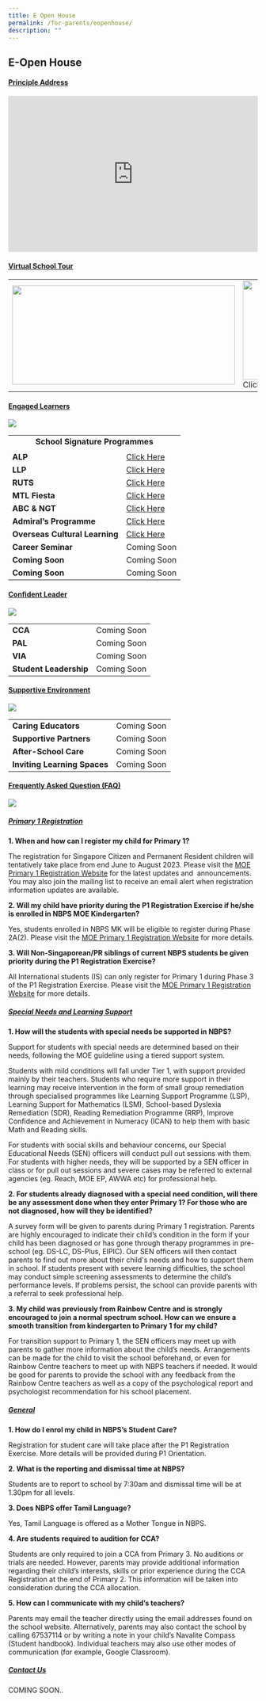 ```yaml
---
title: E Open House
permalink: /for-parents/eopenhouse/
description: ""
---
```

## E-Open House

#### <u>Principle Address</u>

<iframe allowfullscreen="" allow="accelerometer; autoplay; clipboard-write; encrypted-media; gyroscope; picture-in-picture; web-share" frameborder="0" title="YouTube video player" src="https://www.youtube.com/embed/csCJ_jTyDT0" height="315" width="100%"></iframe>


#### <u>Virtual School Tour</u>



|  |  | 
| -------- | -------- | 
|<img style="width:450px;height:200px;" src="/images/E%20OPEN%20HOUSE/welcome%20to%20e%20open%20house.png">   |   <img style="width:900px;height:200px;" src="/images/E%20OPEN%20HOUSE/virtual%20school%20tour%20banner.png">  Click [HERE](https://4d.silvrcraft.com/nbpsvst/) for Virtual School Tour | 





#### <u>Engaged Learners</u>

![](/images/E%20OPEN%20HOUSE/engaged%20learners.png)
<table>
         <tbody><tr>
            <td colspan="2"><center style="margin-bottom: 5px;"><b>School Signature Programmes​</b></center></td>
         </tr>
         <tr>
            <td><b>ALP</b></td>
            <td><a href="https://www.navalbasepri.moe.edu.sg/the-navalite-programme/ALP/">Click Here</a></td>
         </tr>
	    <tr>
            <td><b>LLP</b></td>
            <td><a href="https://www.navalbasepri.moe.edu.sg/the-navalite-programme/LLP/">Click Here</a></td>
         </tr>
	    <tr>
            <td><b>RUTS</b></td>
            <td><a href="https://www.navalbasepri.moe.edu.sg/the-navalite-programme/Subjects/English/">Click Here</a></td>
         </tr>
	    <tr>
            <td><b>MTL Fiesta</b></td>
            <td><a href="https://www.navalbasepri.moe.edu.sg/the-navalite-programme/Subjects/Mother-Tongue/">Click Here</a></td>
         </tr>
	  <tr>
            <td><b>ABC &amp; NGT</b></td>
            <td><a href="https://www.navalbasepri.moe.edu.sg/the-navalite-programme/Subjects/Aesthetics/">Click Here</a></td>
         </tr>
	  <tr>
            <td><b>Admiral’s Programme</b></td>
            <td><a href="https://www.navalbasepri.moe.edu.sg/the-navalite-programme/Subjects/Science/">Click Here</a></td>
         </tr>
	  <tr>
            <td><b>Overseas Cultural Learning</b></td>
            <td><a href="https://www.navalbasepri.moe.edu.sg/the-navalite-programme/Co-Curricular-Activities-CCA/Overseas-Cultural-Immersion-Programme/">Click Here</a></td>
         </tr>
	  <tr>
            <td><b>Career Seminar</b></td>
            <td>Coming Soon</td>
         </tr>
	  <tr>
            <td><b>Coming Soon</b></td>
            <td>Coming Soon</td>
         </tr>
	  <tr>
            <td><b>Coming Soon</b></td>
            <td>Coming Soon</td>
         </tr>
      </tbody></table>
			
#### <u>Confident Leader</u>
![](/images/E%20OPEN%20HOUSE/confident_learners_updated-02.png)

| |  |
| -------- | -------- | 
| **CCA**     | Coming Soon     | 
| **PAL**     | Coming Soon     | 
| **VIA**     | Coming Soon     | 
| **Student Leadership**     | Coming Soon     |

#### <u>Supportive Environment</u>
![](/images/E%20OPEN%20HOUSE/suppotive%20enviroment.png)

|  |  |
| -------- | -------- | 
| **Caring Educators**     | Coming Soon     | 
| **Supportive Partners**     | Coming Soon     | 
| **After-School Care**     | Coming Soon     | 
| **Inviting Learning Spaces**     | Coming Soon     |

#### <u>Frequently Asked Question (FAQ)</u>
![](/images/E%20OPEN%20HOUSE/frequently%20asked%20question.png)

##### <u>Primary 1 Registration</u>

<b>1.  When and how can I register my child for Primary 1?</b>
    
The registration for Singapore Citizen and Permanent Resident children will tentatively take place from end June to August 2023. Please visit the [MOE Primary 1 Registration Website](https://www.moe.gov.sg/primary/p1-registration) for the latest updates and&nbsp; announcements. You may also join the mailing list to receive an email alert when registration information updates are available.

<b>2.  Will my child have priority during the P1 Registration Exercise if he/she is enrolled in NBPS MOE Kindergarten?</b>

Yes, students enrolled in NBPS MK will be eligible to register during Phase 2A(2). Please visit the [MOE Primary 1 Registration Website](https://www.moe.gov.sg/primary/p1-registration/registration-phases-key-dates?pt=2A(2)) for more details.&nbsp;

<b>3.  Will Non-Singaporean/PR siblings of current NBPS students be given priority during the P1 Registration Exercise?</b>

All International students (IS) can only register for Primary 1 during Phase 3 of the P1 Registration Exercise. Please visit the [MOE Primary 1 Registration Website](https://www.moe.gov.sg/primary/p1-registration/international-students) for more details.

##### <u>Special Needs and Learning Support</u>

<b>1.  How will the students with special needs be supported in NBPS?</b>

Support for students with special needs are determined based on their needs, following the MOE guideline using a tiered support system.&nbsp;

Students with mild conditions will fall under Tier 1, with support provided mainly by their teachers. Students who require more support in their learning may receive intervention in the form of small group remediation through specialised programmes like Learning Support Programme (LSP), Learning Support for Mathematics (LSM), School-based Dyslexia Remediation (SDR), Reading Remediation Programme (RRP), Improve Confidence and Achievement in Numeracy (ICAN) to help them with basic Math and Reading skills.&nbsp;

For students with social skills and behaviour concerns, our Special Educational Needs (SEN) officers will conduct pull out sessions with them. For students with higher needs, they will be supported by a SEN officer in class or for pull out sessions and severe cases may be referred to external agencies (eg. Reach, MOE EP, AWWA etc) for professional help.

<b>2.  For students already diagnosed with a special need condition, will there be any assessment done when they enter Primary 1? For those who are not diagnosed, how will they be identified?</b>

A survey form will be given to parents during Primary 1 registration. Parents are highly encouraged to indicate their child’s condition in the form if your child has been diagnosed or has gone through therapy programmes in pre-school (eg. DS-LC, DS-Plus, EIPIC). Our SEN officers will then contact parents to find out more about their child's needs and how to support them in school. If students present with severe learning difficulties, the school may conduct simple screening assessments to determine the child’s performance levels. If problems persist, the school can provide parents with a referral to seek professional help.&nbsp;

<b>3.  My child was previously from Rainbow Centre and is strongly encouraged to join a normal spectrum school. How can we ensure a smooth transition from kindergarten to Primary 1 for my child?</b>

For transition support to Primary 1, the SEN officers may meet up with parents to gather more information about the child’s needs. Arrangements can be made for the child to visit the school beforehand, or even for Rainbow Centre teachers to meet up with NBPS teachers if needed. It would be good for parents to provide the school with any feedback from the Rainbow Centre teachers as well as a copy of the psychological report and psychologist recommendation for his school placement.

##### <u>General</u>

<b>1.  How do I enrol my child in NBPS’s Student Care?</b>

Registration for student care will take place after the P1 Registration Exercise. More details will be provided during P1 Orientation.

<b>2.  What is the reporting and dismissal time at NBPS?</b>

Students are to report to school by 7:30am and dismissal time will be at 1.30pm for all levels.&nbsp;

<b>3.  Does NBPS offer Tamil Language?</b>&nbsp;

Yes, Tamil Language is offered as a Mother Tongue in NBPS.&nbsp;

<b>4.  Are students required to audition for CCA?</b>

Students are only required to join a CCA from Primary 3. No auditions or trials are needed. However, parents may provide additional information regarding their child’s interests, skills or prior experience during the CCA Registration at the end of Primary 2. This information will be taken into consideration during the CCA allocation.&nbsp;

<b>5.  How can I communicate with my child’s teachers?</b>

Parents may email the teacher directly using the email addresses found on the school website. Alternatively, parents may also contact the school by calling 67537114 or by writing a note in your child’s Navalite Compass (Student handbook). Individual teachers may also use other modes of communication (for example, Google Classroom).

##### <u>Contact Us</u>
COMING SOON..